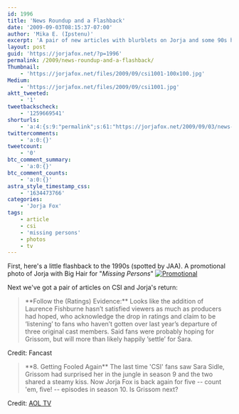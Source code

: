 ```yaml
---
id: 1996
title: 'News Roundup and a Flashback'
date: '2009-09-03T08:15:37-07:00'
author: 'Mika E. (Ipstenu)'
excerpt: 'A pair of new articles with blurblets on Jorja and some 90s hair.'
layout: post
guid: 'https://jorjafox.net/?p=1996'
permalink: /2009/news-roundup-and-a-flashback/
Thumbnail:
    - 'https://jorjafox.net/files/2009/09/csi1001-100x100.jpg'
Medium:
    - 'https://jorjafox.net/files/2009/09/csi1001.jpg'
aktt_tweeted:
    - '1'
tweetbackscheck:
    - '1259669541'
shorturls:
    - 'a:4:{s:9:"permalink";s:61:"https://jorjafox.net/2009/09/03/news-roundup-and-a-flashback/";s:7:"tinyurl";s:26:"http://tinyurl.com/yff8yrp";s:4:"isgd";s:18:"http://is.gd/52Wli";s:5:"bitly";s:20:"http://bit.ly/1aHuKK";}'
twittercomments:
    - 'a:0:{}'
tweetcount:
    - '0'
btc_comment_summary:
    - 'a:0:{}'
btc_comment_counts:
    - 'a:0:{}'
astra_style_timestamp_css:
    - '1634473766'
categories:
    - 'Jorja Fox'
tags:
    - article
    - csi
    - 'missing persons'
    - photos
    - tv
---
```


 First, here's a little flashback to the 1990s (spotted by JAA). A promotional photo of Jorja with Big Hair for "_Missing Persons_"
<a href="https://jorjafox.net/gallery/tv/missingpersons/missingpersons.png"><img class="ZenphotoPress_thumb " alt="Promotional" title="Promotional" src="https://jorjafox.net/gallery/cache/tv/missingpersons/missingpersons_200_cw200_ch200_thumb.png"  /></a>

Next we've got a pair of articles on CSI and Jorja's return:

<blockquote>**Follow the (Ratings) Evidence:** Looks like the addition of Laurence Fishburne hasn’t satisfied viewers as much as producers had hoped, who acknowledge the drop in ratings and claim to be ‘listening’ to fans who haven’t gotten over last year’s departure of three original cast members. Said fans were probably hoping for Grissom, but will more than likely happily ’settle’ for Sara. </blockquote>

Credit: Fancast

<blockquote>**8. Getting Fooled Again**
The last time 'CSI' fans saw Sara Sidle, Grissom had surprised her in the jungle in season 9 and the two shared a steamy kiss. Now Jorja Fox is back again for five -- count 'em, five! -- episodes in season 10. Is Grissom next? </blockquote>

Credit: <a href="http://television.aol.com/feature/fall_tv/what-you-should-know-about-fall-tv">AOL TV</a>
